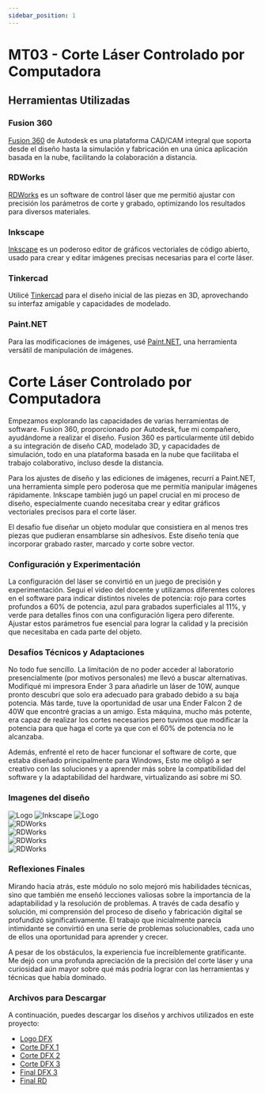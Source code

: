 ```yaml
---
sidebar_position: 1
---
```


# MT03 - Corte Láser Controlado por Computadora

## Herramientas Utilizadas

### Fusion 360

[Fusion 360](https://www.autodesk.com/products/fusion-360/overview) de Autodesk es una plataforma CAD/CAM integral que soporta desde el diseño hasta la simulación y fabricación en una única aplicación basada en la nube, facilitando la colaboración a distancia.

### RDWorks

[RDWorks](https://rdworks.software.informer.com/) es un software de control láser que me permitió ajustar con precisión los parámetros de corte y grabado, optimizando los resultados para diversos materiales.

### Inkscape

[Inkscape](https://inkscape.org) es un poderoso editor de gráficos vectoriales de código abierto, usado para crear y editar imágenes precisas necesarias para el corte láser.

### Tinkercad

Utilicé [Tinkercad](https://www.tinkercad.com) para el diseño inicial de las piezas en 3D, aprovechando su interfaz amigable y capacidades de modelado.

### Paint.NET

Para las modificaciones de imágenes, usé [Paint.NET](https://www.getpaint.net), una herramienta versátil de manipulación de imágenes.

# Corte Láser Controlado por Computadora

Empezamos explorando las capacidades de varias herramientas de software. Fusion 360, proporcionado por Autodesk, fue mi compañero, ayudándome a realizar el diseño. Fusion 360 es particularmente útil debido a su integración de diseño CAD, modelado 3D, y capacidades de simulación, todo en una plataforma basada en la nube que facilitaba el trabajo colaborativo, incluso desde la distancia.

Para los ajustes de diseño y las ediciones de imágenes, recurrí a Paint.NET, una herramienta simple pero poderosa que me permitía manipular imágenes rápidamente. Inkscape también jugó un papel crucial en mi proceso de diseño, especialmente cuando necesitaba crear y editar gráficos vectoriales precisos para el corte láser.

El desafio fue diseñar un objeto modular que consistiera en al menos tres piezas que pudieran ensamblarse sin adhesivos. Este diseño tenía que incorporar grabado raster, marcado y corte sobre vector.

### Configuración y Experimentación

La configuración del láser se convirtió en un juego de precisión y experimentación. Segui el video del docente y utilizamos diferentes colores en el software para indicar distintos niveles de potencia: rojo para cortes profundos a 60% de potencia, azul para grabados superficiales al 11%, y verde para detalles finos con una configuración ligera pero diferente. Ajustar estos parámetros fue esencial para lograr la calidad y la precisión que necesitaba en cada parte del objeto.

### Desafíos Técnicos y Adaptaciones

No todo fue sencillo. La limitación de no poder acceder al laboratorio presencialmente (por motivos personales) me llevó a buscar alternativas. Modifiqué mi impresora Ender 3 para añadirle un láser de 10W, aunque pronto descubrí que solo era adecuado para grabado debido a su baja potencia. Más tarde, tuve la oportunidad de usar una Ender Falcon 2 de 40W que encontré gracias a un amigo. Esta máquina, mucho más potente, era capaz de realizar los cortes necesarios pero tuvimos que modificar la potencia para que haga el corte ya que con el 60% de potencia no le alcanzaba.

Además, enfrenté el reto de hacer funcionar el software de corte, que estaba diseñado principalmente para Windows, Esto me obligó a ser creativo con las soluciones y a aprender más sobre la compatibilidad del software y la adaptabilidad del hardware, virtualizando asi sobre mi SO.

### Imagenes del diseño

![Logo](../../img/MT03/fusion.png)
![Inkscape](../../img/MT03/inkscape.png)
![Logo](../../img/MT03/logo.svg)  
![RDWorks](../../img/MT03/rd1.png)  
 ![RDWorks](../../img/MT03/rd2.png)  
 ![RDWorks](../../img/MT03/rd3.png)  
 ![RDWorks](../../img/MT03/rd4.png)

### Reflexiones Finales

Mirando hacia atrás, este módulo no solo mejoró mis habilidades técnicas, sino que también me enseñó lecciones valiosas sobre la importancia de la adaptabilidad y la resolución de problemas. A través de cada desafío y solución, mi comprensión del proceso de diseño y fabricación digital se profundizó significativamente. El trabajo que inicialmente parecía intimidante se convirtió en una serie de problemas solucionables, cada uno de ellos una oportunidad para aprender y crecer.

A pesar de los obstáculos, la experiencia fue increíblemente gratificante. Me dejó con una profunda apreciación de la precisión del corte láser y una curiosidad aún mayor sobre qué más podría lograr con las herramientas y técnicas que había dominado.

### Archivos para Descargar

A continuación, puedes descargar los diseños y archivos utilizados en este proyecto:

- [Logo DFX](../../img/MT03/logo.dxf)
- [Corte DFX 1](../../img/MT03/corte.dxf)
- [Corte DFX 2](../../img/MT03/corte2.dxf)
- [Corte DFX 3](../../img/MT03/corte3.dxf)
- [Final DFX 3](../../img/MT03/ProyectoCorte.dxf)
- [Final RD](../../img/MT03/corte.rd)
